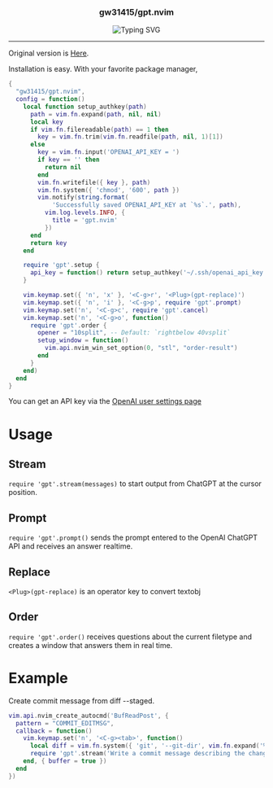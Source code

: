 <p align="center">
  <h3 align="center">gw31415/gpt.nvim</h3>
</p>
<p align="center">
  <img src="assets/typing.svg" alt="Typing SVG" />
</p>

<hr/>

Original version is [Here](https://github.com/thmsmlr/gpt.nvim).

Installation is easy.
With your favorite package manager,

```lua
{
  "gw31415/gpt.nvim",
  config = function()
    local function setup_authkey(path)
      path = vim.fn.expand(path, nil, nil)
      local key
      if vim.fn.filereadable(path) == 1 then
        key = vim.fn.trim(vim.fn.readfile(path, nil, 1)[1])
      else
        key = vim.fn.input('OPENAI_API_KEY = ')
        if key == '' then
          return nil
        end
        vim.fn.writefile({ key }, path)
        vim.fn.system({ 'chmod', '600', path })
        vim.notify(string.format(
            'Successfully saved OPENAI_API_KEY at `%s`.', path),
          vim.log.levels.INFO, {
            title = 'gpt.nvim'
          })
      end
      return key
    end

    require 'gpt'.setup {
      api_key = function() return setup_authkey('~/.ssh/openai_api_key.txt') end, -- or directly specify API_KEY string
    }

    vim.keymap.set({ 'n', 'x' }, '<C-g>r', '<Plug>(gpt-replace)')
    vim.keymap.set({ 'n', 'i' }, '<C-g>p', require 'gpt'.prompt)
    vim.keymap.set('n', '<C-g>c', require 'gpt'.cancel)
    vim.keymap.set('n', '<C-g>o', function()
      require 'gpt'.order {
        opener = "10split", -- Default: `rightbelow 40vsplit`
        setup_window = function()
          vim.api.nvim_win_set_option(0, "stl", "order-result")
        end
      }
    end)
  end
}
```

You can get an API key via the [OpenAI user settings page](https://platform.openai.com/account/api-keys)

# Usage
## Stream
`require 'gpt'.stream(messages)` to start output from ChatGPT at the cursor position.

## Prompt

`require 'gpt'.prompt()` sends the prompt entered to the OpenAI ChatGPT API and receives an answer realtime.

## Replace
`<Plug>(gpt-replace)` is an operator key to convert textobj

## Order
`require 'gpt'.order()` receives questions about the current filetype and creates a window that answers them in real time.

# Example
Create commit message from diff --staged.

```lua
vim.api.nvim_create_autocmd('BufReadPost', {
  pattern = "COMMIT_EDITMSG",
  callback = function()
    vim.keymap.set('n', '<C-g><tab>', function()
      local diff = vim.fn.system({ 'git', '--git-dir', vim.fn.expand('%:p:h'), 'diff', '--staged' })
      require 'gpt'.stream('Write a commit message describing the changes and the reasoning:\n\n========\n' .. diff)
    end, { buffer = true })
  end
})
```
